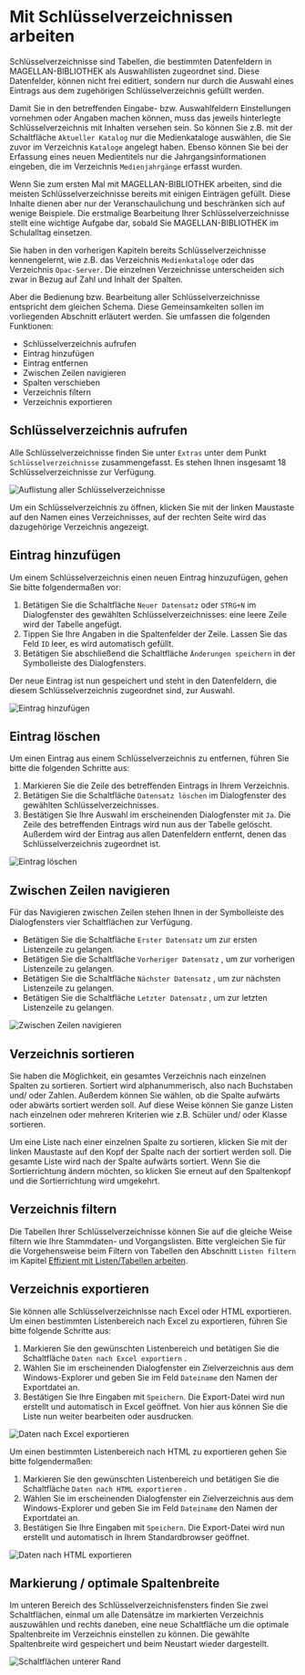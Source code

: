 # Mit Schlüsselverzeichnissen arbeiten

Schlüsselverzeichnisse sind Tabellen, die bestimmten Datenfeldern in MAGELLAN-BIBLIOTHEK als Auswahllisten zugeordnet sind. Diese Datenfelder, können nicht frei editiert, sondern nur durch die Auswahl eines Eintrags aus dem zugehörigen Schlüsselverzeichnis gefüllt werden.

Damit Sie in den betreffenden Eingabe- bzw. Auswahlfeldern Einstellungen vornehmen oder Angaben machen können, muss das jeweils hinterlegte Schlüsselverzeichnis mit Inhalten versehen sein. So können Sie z.B. mit der Schaltfläche `Aktueller Katalog` nur die Medienkataloge auswählen, die Sie zuvor im Verzeichnis `Kataloge` angelegt haben. Ebenso können Sie bei der Erfassung eines neuen Medientitels nur die Jahrgangsinformationen eingeben, die im Verzeichnis `Medienjahrgänge` erfasst wurden.

Wenn Sie zum ersten Mal mit MAGELLAN-BIBLIOTHEK arbeiten, sind die meisten Schlüsselverzeichnisse bereits mit einigen Einträgen gefüllt. Diese Inhalte dienen aber nur der Veranschaulichung und beschränken sich auf wenige Beispiele. Die erstmalige Bearbeitung Ihrer Schlüsselverzeichnisse stellt eine wichtige Aufgabe dar, sobald Sie MAGELLAN-BIBLIOTHEK im Schulalltag einsetzen.

Sie haben in den vorherigen Kapiteln bereits Schlüsselverzeichnisse kennengelernt, wie z.B. das Verzeichnis `Medienkataloge` oder das Verzeichnis `Opac-Server`. Die einzelnen Verzeichnisse unterscheiden sich zwar in Bezug auf Zahl und Inhalt der Spalten.

Aber die Bedienung bzw. Bearbeitung aller Schlüsselverzeichnisse entspricht dem gleichen Schema. Diese Gemeinsamkeiten sollen im vorliegenden Abschnitt erläutert werden. Sie umfassen die folgenden Funktionen:

* Schlüsselverzeichnis aufrufen
* Eintrag hinzufügen
* Eintrag entfernen
* Zwischen Zeilen navigieren
* Spalten verschieben
* Verzeichnis filtern
* Verzeichnis exportieren

## Schlüsselverzeichnis aufrufen

Alle Schlüsselverzeichnisse finden Sie unter `Extras` unter dem Punkt `Schlüsselverzeichnisse` zusammengefasst. Es stehen Ihnen insgesamt 18 Schlüsselverzeichnisse zur Verfügung. 

![Auflistung aller Schlüsselverzeichnisse](/assets/images/bibliothek/schluesselverzeichnis_uebersicht.png)

Um ein Schlüsselverzeichnis zu öffnen, klicken Sie mit der linken Maustaste auf den Namen eines Verzeichnisses, auf der rechten Seite wird das dazugehörige Verzeichnis angezeigt.

## Eintrag hinzufügen

Um einem Schlüsselverzeichnis einen neuen Eintrag hinzuzufügen, gehen Sie bitte folgendermaßen vor:

1. Betätigen Sie die Schaltfläche `Neuer Datensatz` oder `STRG+N` im Dialogfenster des gewählten Schlüsselverzeichnisses: eine leere Zeile wird der Tabelle angefügt.
2. Tippen Sie Ihre Angaben in die Spaltenfelder der Zeile. Lassen Sie das Feld `ID` leer, es wird automatisch gefüllt.
3. Betätigen Sie abschließend die Schaltfläche `Änderungen speichern` in der Symbolleiste des Dialogfensters.

Der neue Eintrag ist nun gespeichert und steht in den Datenfeldern, die diesem Schlüsselverzeichnis zugeordnet sind, zur Auswahl.

![Eintrag hinzufügen](/assets/images/bibliothek/schluesselverzeichnis_neuer_datensatz.png)

## Eintrag löschen

Um einen Eintrag aus einem Schlüsselverzeichnis zu entfernen, führen Sie bitte die folgenden Schritte aus:

1. Markieren Sie die Zeile des betreffenden Eintrags in Ihrem Verzeichnis.
2. Betätigen Sie die Schaltfläche `Datensatz löschen` im Dialogfenster des gewählten Schlüsselverzeichnisses.
3. Bestätigen Sie Ihre Auswahl im erscheinenden Dialogfenster mit `Ja`.
Die Zeile des betreffenden Eintrags wird nun aus der Tabelle gelöscht. Außerdem wird der Eintrag aus allen Datenfeldern entfernt, denen das Schlüsselverzeichnis zugeordnet ist.

![Eintrag löschen](/assets/images/bibliothek/schluesselverzeichnis_datensatz_loeschen.png)

## Zwischen Zeilen navigieren

Für das Navigieren zwischen Zeilen stehen Ihnen in der Symbolleiste des Dialogfensters vier Schaltflächen zur Verfügung.

* Betätigen Sie die Schaltfläche `Erster Datensatz` um zur ersten Listenzeile zu gelangen.
* Betätigen Sie die Schaltfläche `Vorheriger Datensatz` , um zur vorherigen Listenzeile zu gelangen.
* Betätigen Sie die Schaltfläche `Nächster Datensatz` , um zur nächsten Listenzeile zu gelangen.
* Betätigen Sie die Schaltfläche `Letzter Datensatz` , um zur letzten Listenzeile zu gelangen.

![Zwischen Zeilen navigieren](/assets/images/bibliothek/schluesselverzeichnis_navigation.png)

## Verzeichnis sortieren

Sie haben die Möglichkeit, ein gesamtes Verzeichnis nach einzelnen Spalten zu sortieren. Sortiert wird alphanummerisch, also nach Buchstaben und/ oder Zahlen. Außerdem können Sie wählen, ob die Spalte aufwärts oder abwärts sortiert werden soll. Auf diese Weise können Sie ganze Listen nach einzelnen oder mehreren Kriterien wie z.B. Schüler und/ oder Klasse sortieren.

Um eine Liste nach einer einzelnen Spalte zu sortieren, klicken Sie mit der linken Maustaste auf den Kopf der Spalte nach der sortiert werden soll. Die gesamte Liste wird nach der Spalte aufwärts sortiert. Wenn Sie die Sortierrichtung ändern möchten, so klicken Sie erneut auf den Spaltenkopf und die Sortierrichtung wird umgekehrt.

## Verzeichnis filtern

Die Tabellen Ihrer Schlüsselverzeichnisse können Sie auf die gleiche Weise filtern wie Ihre Stammdaten- und Vorgangslisten. Bitte vergleichen Sie für die Vorgehensweise beim Filtern von Tabellen den Abschnitt `Listen filtern` im Kapitel [Effizient mit Listen/Tabellen arbeiten](/bibliothek/tutorial/listen.md).

## Verzeichnis exportieren

Sie können alle Schlüsselverzeichnisse nach Excel oder HTML exportieren.
Um einen bestimmten Listenbereich nach Excel zu exportieren, führen Sie bitte folgende Schritte aus:

1. Markieren Sie den gewünschten Listenbereich und betätigen Sie die Schaltfläche `Daten nach Excel exportiern` .
2. Wählen Sie im erscheinenden Dialogfenster ein Zielverzeichnis aus dem Windows-Explorer und geben Sie im Feld `Dateiname` den Namen der Exportdatei an.
3. Bestätigen Sie Ihre Eingaben mit `Speichern`.
Die Export-Datei wird nun erstellt und automatisch in Excel geöffnet. Von hier aus können Sie die Liste nun weiter bearbeiten oder ausdrucken.

![Daten nach Excel exportieren](/assets/images/bibliothek/schluesselverzeichnis_export_excel.png)

Um einen bestimmten Listenbereich nach HTML zu exportieren gehen Sie bitte folgendermaßen:

1. Markieren Sie den gewünschten Listenbereich und betätigen Sie die Schaltfläche `Daten nach HTML exportieren` .
2. Wählen Sie im erscheinenden Dialogfenster ein Zielverzeichnis aus dem Windows-Explorer und geben Sie im Feld `Dateiname` den Namen der Exportdatei an.
3. Bestätigen Sie Ihre Eingaben mit `Speichern`.
Die Export-Datei wird nun erstellt und automatisch in Ihrem Standardbrowser geöffnet.

![Daten nach HTML exportieren](/assets/images/bibliothek/schluesselverzeichnis_export_html.png)

## Markierung / optimale Spaltenbreite

Im unteren Bereich des Schlüsselverzeichnisfensters finden Sie zwei Schaltflächen, einmal um alle Datensätze im markierten Verzeichnis auszuwählen und rechts daneben, eine neue Schaltfläche um die optimale Spaltenbreite im Verzeichnis einstellen zu können. Die gewählte Spaltenbreite wird gespeichert und beim Neustart wieder dargestellt.

![Schaltflächen unterer Rand](/assets/images/bibliothek/schluesselverzeichnis_unterer_rand.png)